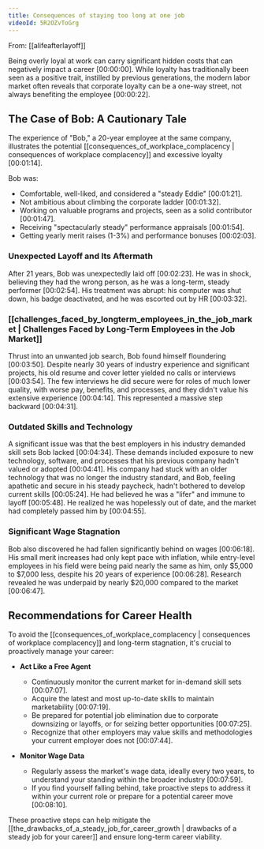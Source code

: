 ```yaml
---
title: Consequences of staying too long at one job
videoId: 5R2OZvToGrg
---
```


From: [[alifeafterlayoff]] <br/> 

Being overly loyal at work can carry significant hidden costs that can negatively impact a career [00:00:00]. While loyalty has traditionally been seen as a positive trait, instilled by previous generations, the modern labor market often reveals that corporate loyalty can be a one-way street, not always benefiting the employee [00:00:22].

## The Case of Bob: A Cautionary Tale
The experience of "Bob," a 20-year employee at the same company, illustrates the potential [[consequences_of_workplace_complacency | consequences of workplace complacency]] and excessive loyalty [00:01:14].

Bob was:
*   Comfortable, well-liked, and considered a "steady Eddie" [00:01:21].
*   Not ambitious about climbing the corporate ladder [00:01:32].
*   Working on valuable programs and projects, seen as a solid contributor [00:01:47].
*   Receiving "spectacularly steady" performance appraisals [00:01:54].
*   Getting yearly merit raises (1-3%) and performance bonuses [00:02:03].

### Unexpected Layoff and Its Aftermath
After 21 years, Bob was unexpectedly laid off [00:02:23]. He was in shock, believing they had the wrong person, as he was a long-term, steady performer [00:02:54]. His treatment was abrupt: his computer was shut down, his badge deactivated, and he was escorted out by HR [00:03:32].

### [[challenges_faced_by_longterm_employees_in_the_job_market | Challenges Faced by Long-Term Employees in the Job Market]]
Thrust into an unwanted job search, Bob found himself floundering [00:03:50]. Despite nearly 30 years of industry experience and significant projects, his old resume and cover letter yielded no calls or interviews [00:03:54]. The few interviews he did secure were for roles of much lower quality, with worse pay, benefits, and processes, and they didn't value his extensive experience [00:04:14]. This represented a massive step backward [00:04:31].

### Outdated Skills and Technology
A significant issue was that the best employers in his industry demanded skill sets Bob lacked [00:04:34]. These demands included exposure to new technology, software, and processes that his previous company hadn't valued or adopted [00:04:41]. His company had stuck with an older technology that was no longer the industry standard, and Bob, feeling apathetic and secure in his steady paycheck, hadn't bothered to develop current skills [00:05:24]. He had believed he was a "lifer" and immune to layoff [00:05:48]. He realized he was hopelessly out of date, and the market had completely passed him by [00:04:55].

### Significant Wage Stagnation
Bob also discovered he had fallen significantly behind on wages [00:06:18]. His small merit increases had only kept pace with inflation, while entry-level employees in his field were being paid nearly the same as him, only $5,000 to $7,000 less, despite his 20 years of experience [00:06:28]. Research revealed he was underpaid by nearly $20,000 compared to the market [00:06:47].

## Recommendations for Career Health
To avoid the [[consequences_of_workplace_complacency | consequences of workplace complacency]] and long-term stagnation, it's crucial to proactively manage your career:

*   **Act Like a Free Agent**
    *   Continuously monitor the current market for in-demand skill sets [00:07:07].
    *   Acquire the latest and most up-to-date skills to maintain marketability [00:07:19].
    *   Be prepared for potential job elimination due to corporate downsizing or layoffs, or for seizing better opportunities [00:07:25].
    *   Recognize that other employers may value skills and methodologies your current employer does not [00:07:44].

*   **Monitor Wage Data**
    *   Regularly assess the market's wage data, ideally every two years, to understand your standing within the broader industry [00:07:59].
    *   If you find yourself falling behind, take proactive steps to address it within your current role or prepare for a potential career move [00:08:10].

These proactive steps can help mitigate the [[the_drawbacks_of_a_steady_job_for_career_growth | drawbacks of a steady job for your career]] and ensure long-term career viability.